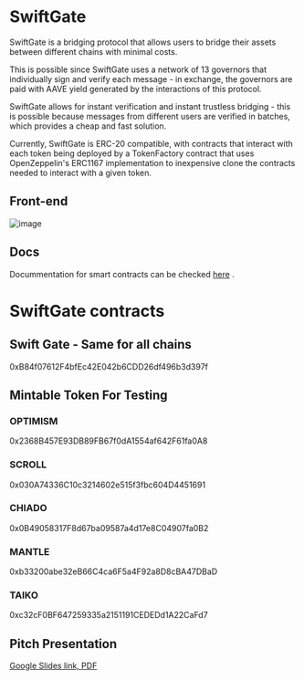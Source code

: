 # SwiftGate
SwiftGate is a bridging protocol that allows users to bridge their assets between different chains with minimal costs. 

This is possible since SwiftGate uses a network of 13 governors that individually sign and verify each message - in exchange, the governors are paid with AAVE yield generated by the interactions of this protocol.

SwiftGate allows for instant verification and instant trustless bridging - this is possible because messages from different users are verified in batches, which provides a cheap and fast solution.

Currently, SwiftGate is ERC-20 compatible, with contracts that interact with each token being deployed by a TokenFactory contract that uses OpenZeppelin's ERC1167 implementation to inexpensive clone the contracts needed to interact with a given token. 

## Front-end
![image](https://github.com/0x73696d616f/SwiftGate/assets/57190987/65400018-5f4b-4121-aa04-8d918ff749c7)

## Docs
Docummentation for smart contracts can be checked [here](https://github.com/0x73696d616f/swift-gate-contracts/tree/master/docs/src/src) .


# SwiftGate contracts

## Swift Gate - Same for all chains

0xB84f07612F4bfEc42E042b6CDD26df496b3d397f

## Mintable Token For Testing

### OPTIMISM

0x2368B457E93DB89FB67f0dA1554af642F61fa0A8

### SCROLL

0x030A74336C10c3214602e515f3fbc604D4451691

### CHIADO

0x0B49058317F8d67ba09587a4d17e8C04907fa0B2

### MANTLE

0xb33200abe32eB66C4ca6F5a4F92a8D8cBA47DBaD

### TAIKO

0xc32cF0BF647259335a2151191CEDEDd1A22CaFd7



## Pitch Presentation
[Google Slides link, ](https://docs.google.com/presentation/d/1uIPEWzrVDwyOGbBpcgWYfn_tckzZHfMAKi5bKL6fLuo/edit?usp=sharing)
[PDF](https://github.com/0x73696d616f/SwiftGate/files/11712534/SwiftGate.pdf)
